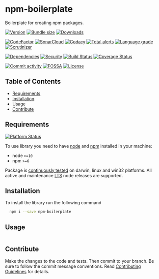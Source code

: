 # npm-boilerplate
Boilerplate for creating npm packages.

[![Version][badge-vers]][npm]
[![Bundle size][npm-size-badge]][npm-size-url]
[![Downloads][npm-downloads-badge]][npm]

[![CodeFactor][codefactor-badge]][codefactor-url]
[![SonarCloud][sonarcloud-badge]][sonarcloud-url]
[![Codacy][codacy-badge]][codacy-url]
[![Total alerts][lgtm-alerts-badge]][lgtm-alerts-url]
[![Language grade][lgtm-lg-badge]][lgtm-lg-url]
[![Scrutinizer][scrutinizer-badge]][scrutinizer-url]

[![Dependencies][badge-deps]][npm]
[![Security][snyk-badge]][snyk-url]
[![Build Status][tests-badge]][tests-url]
[![Coverage Status][badge-coverage]][url-coverage]

[![Commit activity][commit-activity-badge]][github]
[![FOSSA][fossa-badge]][fossa-url]
[![License][badge-lic]][github]

## Table of Contents
  - [Requirements](#requirements)
  - [Installation](#installation)
  - [Usage](#usage)
  - [Contribute](#contribute)

## Requirements
[![Platform Status][node-ver-test-badge]][node-ver-test-url]

To use library you need to have [node](https://nodejs.org) and [npm](https://www.npmjs.com) installed in your machine:

* node `>=10`
* npm `>=6`

Package is [continuously tested][node-ver-test-url] on darwin, linux and win32 platforms. All active and maintenance [LTS](https://nodejs.org/en/about/releases/) node releases are supported.

## Installation

To install the library run the following command

```bash
  npm i --save npm-boilerplate
```

## Usage

```javascript

```

## Contribute

Make the changes to the code and tests. Then commit to your branch. Be sure to follow the commit message conventions. Read [Contributing Guidelines](.github/CONTRIBUTING.md) for details.

[npm]: https://www.npmjs.com/package/npm-boilerplate
[github]: https://github.com/pustovitDmytro/npm-boilerplate
[coveralls]: https://coveralls.io/github/pustovitDmytro/npm-boilerplate?branch=master
[badge-deps]: https://img.shields.io/librariesio/release/npm/npm-boilerplate.svg
[badge-vers]: https://img.shields.io/npm/v/npm-boilerplate.svg
[badge-lic]: https://img.shields.io/github/license/pustovitDmytro/npm-boilerplate.svg
[badge-coverage]: https://coveralls.io/repos/github/pustovitDmytro/npm-boilerplate/badge.svg?branch=master
[url-coverage]: https://coveralls.io/github/pustovitDmytro/npm-boilerplate?branch=master

[snyk-badge]: https://snyk-widget.herokuapp.com/badge/npm/npm-boilerplate/badge.svg
[snyk-url]: https://snyk.io/advisor/npm-package/npm-boilerplate

[tests-badge]: https://img.shields.io/circleci/build/github/pustovitDmytro/npm-boilerplate
[tests-url]: https://app.circleci.com/pipelines/github/pustovitDmytro/npm-boilerplate

[codefactor-badge]: https://www.codefactor.io/repository/github/pustovitdmytro/npm-boilerplate/badge
[codefactor-url]: https://www.codefactor.io/repository/github/pustovitdmytro/npm-boilerplate

[commit-activity-badge]: https://img.shields.io/github/commit-activity/m/pustovitDmytro/npm-boilerplate

[scrutinizer-badge]: https://scrutinizer-ci.com/g/pustovitDmytro/npm-boilerplate/badges/quality-score.png?b=master
[scrutinizer-url]: https://scrutinizer-ci.com/g/pustovitDmytro/npm-boilerplate/?branch=master

[lgtm-lg-badge]: https://img.shields.io/lgtm/grade/javascript/g/pustovitDmytro/npm-boilerplate.svg?logo=lgtm&logoWidth=18
[lgtm-lg-url]: https://lgtm.com/projects/g/pustovitDmytro/npm-boilerplate/context:javascript

[lgtm-alerts-badge]: https://img.shields.io/lgtm/alerts/g/pustovitDmytro/npm-boilerplate.svg?logo=lgtm&logoWidth=18
[lgtm-alerts-url]: https://lgtm.com/projects/g/pustovitDmytro/npm-boilerplate/alerts/

[codacy-badge]: https://app.codacy.com/project/badge/Grade/8667aa23afaa4725854f098c4b5e8890
[codacy-url]: https://www.codacy.com/gh/pustovitDmytro/npm-boilerplate/dashboard?utm_source=github.com&amp;utm_medium=referral&amp;utm_content=pustovitDmytro/npm-boilerplate&amp;utm_campaign=Badge_Grade

[sonarcloud-badge]: https://sonarcloud.io/api/project_badges/measure?project=pustovitDmytro_npm-boilerplate&metric=alert_status
[sonarcloud-url]: https://sonarcloud.io/dashboard?id=pustovitDmytro_npm-boilerplate

[npm-downloads-badge]: https://img.shields.io/npm/dw/npm-boilerplate
[npm-size-badge]: https://img.shields.io/bundlephobia/min/npm-boilerplate
[npm-size-url]: https://bundlephobia.com/result?p=npm-boilerplate

[node-ver-test-badge]: https://github.com/pustovitDmytro/npm-boilerplate/actions/workflows/npt.yml/badge.svg?branch=master
[node-ver-test-url]: https://github.com/pustovitDmytro/npm-boilerplate/actions?query=workflow%3A%22Node.js+versions%22

[fossa-badge]: https://app.fossa.com/api/projects/custom%2B24828%2Fnpm-boilerplate.svg?type=shield
[fossa-url]: https://app.fossa.com/projects/custom%2B24828%2Fnpm-boilerplate?ref=badge_shield